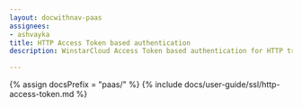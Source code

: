 ```yaml
---
layout: docwithnav-paas
assignees:
- ashvayka
title: HTTP Access Token based authentication
description: WinstarCloud Access Token based authentication for HTTP transport.

---
```


{% assign docsPrefix = "paas/" %}
{% include docs/user-guide/ssl/http-access-token.md %}
